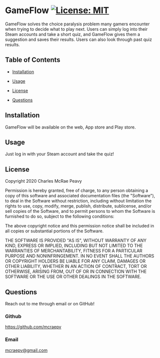 # GameFlow [![License: MIT](https://img.shields.io/badge/License-MIT-yellow.svg)](https://opensource.org/licenses/MIT)

GameFlow solves the choice paralysis problem many gamers encounter when trying to decide what to play next. Users can simply log into their Steam accounts and take a short quiz, and GameFlow gives them a suggestion and saves their results. Users can also look through past quiz results.

## Table of Contents

* [Installation](#installation)

* [Usage](#usage)

* [License](#license)

* [Questions](#questions)

## Installation

GameFlow will be available on the web, App store and Play store.

## Usage

Just log in with your Steam account and take the quiz!

## License

Copyright 2020 Charles McRae Peavy

Permission is hereby granted, free of charge, to any person obtaining a copy of this software and associated documentation files (the "Software"), to deal in the Software without restriction, including without limitation the rights to use, copy, modify, merge, publish, distribute, sublicense, and/or sell copies of the Software, and to permit persons to whom the Software is furnished to do so, subject to the following conditions:

The above copyright notice and this permission notice shall be included in all copies or substantial portions of the Software.

THE SOFTWARE IS PROVIDED "AS IS", WITHOUT WARRANTY OF ANY KIND, EXPRESS OR IMPLIED, INCLUDING BUT NOT LIMITED TO THE WARRANTIES OF MERCHANTABILITY, FITNESS FOR A PARTICULAR PURPOSE AND NONINFRINGEMENT. IN NO EVENT SHALL THE AUTHORS OR COPYRIGHT HOLDERS BE LIABLE FOR ANY CLAIM, DAMAGES OR OTHER LIABILITY, WHETHER IN AN ACTION OF CONTRACT, TORT OR OTHERWISE, ARISING FROM, OUT OF OR IN CONNECTION WITH THE SOFTWARE OR THE USE OR OTHER DEALINGS IN THE SOFTWARE.

## Questions

Reach out to me through email or on GitHub!

### Github

https://github.com/mcraepv

### Email

mcraepv@gmail.com
